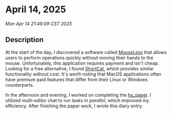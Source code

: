 # April 14, 2025

_Mon Apr 14 21:49:09 CST 2025_

## Description

At the start of the day, I discovered a software called _[MouseLess](https://mouseless.click/)_ that allows users to perform operations quickly without moving their hands to the mouse. Unfortunately, this application requires payment and isn't cheap. Looking for a free alternative, I found [ShortCat](https://shortcat.app/), which provides similar functionality without cost. It's worth noting that MacOS applications often have premium paid features that differ from their Linux or Windows counterparts.

In the afternoon and evening, I worked on completing the [hu_paper](https://github.com/jiahaoxiang2000/hu_paper/issues/1). I utilized multi-editor chat to run tasks in _parallel_, which improved my efficiency. After finishing the paper work, I wrote this diary entry.
